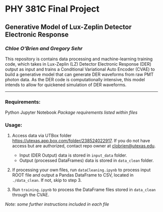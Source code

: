 
# PHY 381C Final Project
## **Generative Model of Lux-Zeplin Detector Electronic Response** ##
### *Chloe O'Brien and Gregory Sehr* ###
This repository is contains data processing and machine-learning training code, which takes in Lux-Zeplin (LZ) Detector Electronic Response (DER) output as input and trains a Conditional Variational Auto Encoder (CVAE) to build a generative model that can generate DER waveforms from raw PMT photon data.  As the DER code is computationally intensive, this model intends to allow for quickened simulation of DER waveforms.

---
### Requirements:
Python
Jupyter Notebook
*Package requirements listed within files*

### Usage:
1. Access data via UTBox folder https://utexas.app.box.com/folder/238524022917.  If you do not have access but are authorized, contact repo owner at clobrien@utexas.edu.
	* Input (DER Output) data is stored in `input_data` folder.
	* Output (processed DataFrames) data is stored in `data_clean` folder.
2. If processing your own files, run `dataCleaning.ipynb` to process input ROOT file and output a Pandas DataFrame to CSV, located in `./data_clean`.  If not, skip to step 3.

4. Run `training.ipynb` to process the DataFrame files stored in `data_clean` through the CVAE.

*Note: some further instructions included in each file*
